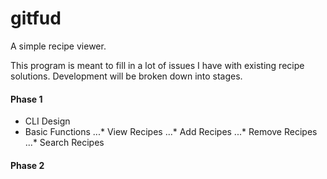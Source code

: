 # gitfud

A simple recipe viewer.

This program is meant to fill in a lot of issues I have with existing recipe solutions.  Development will be broken down into stages.

#### Phase 1
* CLI Design
* Basic Functions
...* View Recipes
...* Add Recipes
...* Remove Recipes
...* Search Recipes


#### Phase 2
